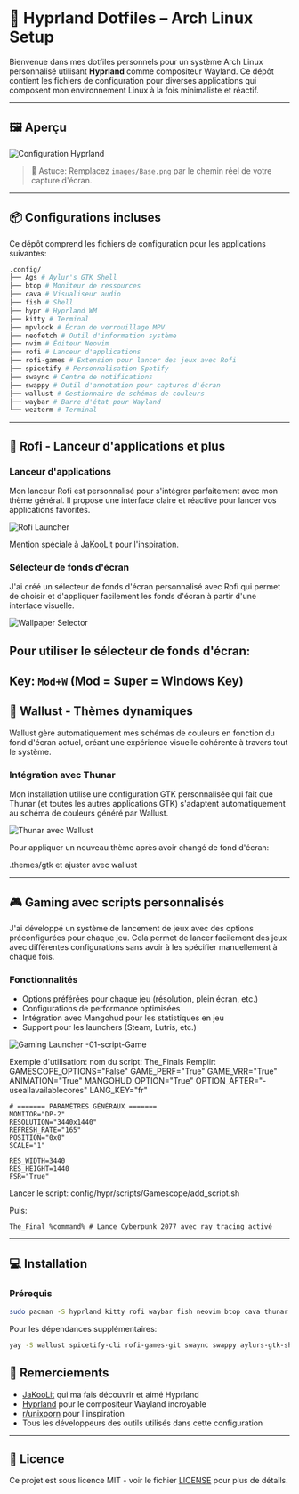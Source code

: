 # 🌿 Hyprland Dotfiles – Arch Linux Setup

Bienvenue dans mes dotfiles personnels pour un système Arch Linux personnalisé utilisant **Hyprland** comme compositeur Wayland.
Ce dépôt contient les fichiers de configuration pour diverses applications qui composent mon environnement Linux à la fois minimaliste et réactif.

---

## 🖼️ Aperçu
![Configuration Hyprland](images/Base.png)
> 🔧 Astuce: Remplacez `images/Base.png` par le chemin réel de votre capture d'écran.

---

## 📦 Configurations incluses
Ce dépôt comprend les fichiers de configuration pour les applications suivantes:
```bash
.config/
├── Ags # Aylur's GTK Shell
├── btop # Moniteur de ressources
├── cava # Visualiseur audio
├── fish # Shell
├── hypr # Hyprland WM
├── kitty # Terminal
├── mpvlock # Écran de verrouillage MPV
├── neofetch # Outil d'information système
├── nvim # Éditeur Neovim
├── rofi # Lanceur d'applications
├── rofi-games # Extension pour lancer des jeux avec Rofi
├── spicetify # Personnalisation Spotify
├── swaync # Centre de notifications
├── swappy # Outil d'annotation pour captures d'écran
├── wallust # Gestionnaire de schémas de couleurs
├── waybar # Barre d'état pour Wayland
└── wezterm # Terminal
```

---

## 🚀 Rofi - Lanceur d'applications et plus

### Lanceur d'applications
Mon lanceur Rofi est personnalisé pour s'intégrer parfaitement avec mon thème général. Il propose une interface claire et réactive pour lancer vos applications favorites.

![Rofi Launcher](images/Launcher.png)

Mention spéciale à [JaKooLit](https://github.com/JaKooLit) pour l'inspiration.

### Sélecteur de fonds d'écran
J'ai créé un sélecteur de fonds d'écran personnalisé avec Rofi qui permet de choisir et d'appliquer facilement les fonds d'écran à partir d'une interface visuelle.

![Wallpaper Selector](images/Rofi_wall.png)

Pour utiliser le sélecteur de fonds d'écran:
---
 Key: `Mod+W` (Mod = Super = Windows Key)
---

## 🎨 Wallust - Thèmes dynamiques

Wallust gère automatiquement mes schémas de couleurs en fonction du fond d'écran actuel, créant une expérience visuelle cohérente à travers tout le système.

### Intégration avec Thunar
Mon installation utilise une configuration GTK personnalisée qui fait que Thunar (et toutes les autres applications GTK) s'adaptent automatiquement au schéma de couleurs généré par Wallust.

![Thunar avec Wallust](images/Wallst_gtk.png)

Pour appliquer un nouveau thème après avoir changé de fond d'écran:

.themes/gtk et ajuster avec wallust

---

## 🎮 Gaming avec scripts personnalisés

J'ai développé un système de lancement de jeux avec des options préconfigurées pour chaque jeu. Cela permet de lancer facilement des jeux avec différentes configurations sans avoir à les spécifier manuellement à chaque fois.

### Fonctionnalités
- Options préférées pour chaque jeu (résolution, plein écran, etc.)
- Configurations de performance optimisées
- Intégration avec Mangohud pour les statistiques en jeu
- Support pour les launchers (Steam, Lutris, etc.)

![Gaming Launcher](images/Rofi_games.png) 
-01-script-Game

Exemple d'utilisation:
nom du script: The_Finals
Remplir:
    GAMESCOPE_OPTIONS="False"
    GAME_PERF="True"
    GAME_VRR="True"
    ANIMATION="True"
    MANGOHUD_OPTION="True"
    OPTION_AFTER="-useallavailablecores"
    LANG_KEY="fr"

    # ======= PARAMÈTRES GÉNÉRAUX =======
    MONITOR="DP-2"
    RESOLUTION="3440x1440"
    REFRESH_RATE="165"
    POSITION="0x0"
    SCALE="1"

    RES_WIDTH=3440
    RES_HEIGHT=1440
    FSR="True"
Lancer le script: config/hypr/scripts/Gamescope/add_script.sh

Puis:
```Option de lancement steam
The_Final %command% # Lance Cyberpunk 2077 avec ray tracing activé
```

---

## 💻 Installation

### Prérequis
```bash
sudo pacman -S hyprland kitty rofi waybar fish neovim btop cava thunar
```

Pour les dépendances supplémentaires:
```bash
yay -S wallust spicetify-cli rofi-games-git swaync swappy aylurs-gtk-shell-git
```


## 🙏 Remerciements
- [JaKooLit](https://github.com/JaKooLit) qui ma fais découvrir et aimé Hyprland
- [Hyprland](https://github.com/hyprwm/Hyprland) pour le compositeur Wayland incroyable
- [r/unixporn](https://reddit.com/r/unixporn) pour l'inspiration
- Tous les développeurs des outils utilisés dans cette configuration

---

## 📜 Licence
Ce projet est sous licence MIT - voir le fichier [LICENSE](LICENSE) pour plus de détails.